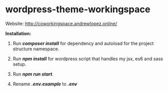 # wordpress-theme-workingspace

Website: http://coworkingspace.andrewlopez.online/

**Installation:**


1. Run ***composer install*** for dependency and autoload for the project structure namespace.

2. Run ***npm install*** for wordpress script that handles my jsx, es6 and sass setup.

3. Run ***npm run start***.

4. Rename ***.env.example*** to ***.env*** 
